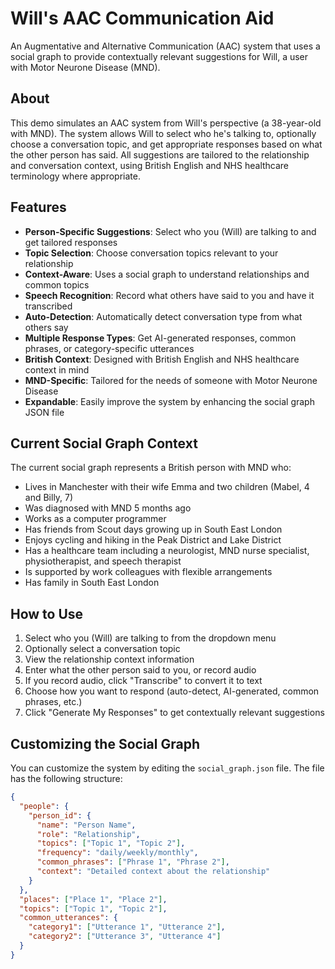 # Will's AAC Communication Aid

An Augmentative and Alternative Communication (AAC) system that uses a social graph to provide contextually relevant suggestions for Will, a user with Motor Neurone Disease (MND).

## About

This demo simulates an AAC system from Will's perspective (a 38-year-old with MND). The system allows Will to select who he's talking to, optionally choose a conversation topic, and get appropriate responses based on what the other person has said. All suggestions are tailored to the relationship and conversation context, using British English and NHS healthcare terminology where appropriate.

## Features

- **Person-Specific Suggestions**: Select who you (Will) are talking to and get tailored responses
- **Topic Selection**: Choose conversation topics relevant to your relationship
- **Context-Aware**: Uses a social graph to understand relationships and common topics
- **Speech Recognition**: Record what others have said to you and have it transcribed
- **Auto-Detection**: Automatically detect conversation type from what others say
- **Multiple Response Types**: Get AI-generated responses, common phrases, or category-specific utterances
- **British Context**: Designed with British English and NHS healthcare context in mind
- **MND-Specific**: Tailored for the needs of someone with Motor Neurone Disease
- **Expandable**: Easily improve the system by enhancing the social graph JSON file

## Current Social Graph Context

The current social graph represents a British person with MND who:

- Lives in Manchester with their wife Emma and two children (Mabel, 4 and Billy, 7)
- Was diagnosed with MND 5 months ago
- Works as a computer programmer
- Has friends from Scout days growing up in South East London
- Enjoys cycling and hiking in the Peak District and Lake District
- Has a healthcare team including a neurologist, MND nurse specialist, physiotherapist, and speech therapist
- Is supported by work colleagues with flexible arrangements
- Has family in South East London

## How to Use

1. Select who you (Will) are talking to from the dropdown menu
2. Optionally select a conversation topic
3. View the relationship context information
4. Enter what the other person said to you, or record audio
5. If you record audio, click "Transcribe" to convert it to text
6. Choose how you want to respond (auto-detect, AI-generated, common phrases, etc.)
7. Click "Generate My Responses" to get contextually relevant suggestions

## Customizing the Social Graph

You can customize the system by editing the `social_graph.json` file. The file has the following structure:

```json
{
  "people": {
    "person_id": {
      "name": "Person Name",
      "role": "Relationship",
      "topics": ["Topic 1", "Topic 2"],
      "frequency": "daily/weekly/monthly",
      "common_phrases": ["Phrase 1", "Phrase 2"],
      "context": "Detailed context about the relationship"
    }
  },
  "places": ["Place 1", "Place 2"],
  "topics": ["Topic 1", "Topic 2"],
  "common_utterances": {
    "category1": ["Utterance 1", "Utterance 2"],
    "category2": ["Utterance 3", "Utterance 4"]
  }
}
```

